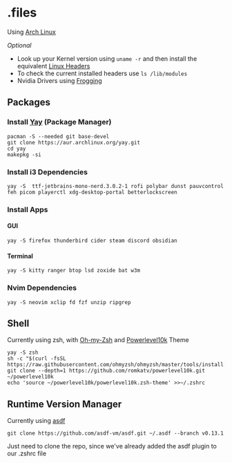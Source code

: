 # .files

Using [Arch Linux](https://archlinux.org/download/)

_Optional_

- Look up your Kernel version using `uname -r` and then install the equivalent [Linux Headers](https://archlinux.org/packages/core/x86_64/linux-headers/)
- To check the current installed headers use `ls /lib/modules`
- Nvidia Drivers using [Frogging](https://github.com/Frogging-Family/nvidia-all)

## Packages

### Install [Yay](https://github.com/Jguer/yay) (Package Manager)

    pacman -S --needed git base-devel
    git clone https://aur.archlinux.org/yay.git
    cd yay
    makepkg -si

### Install i3 Dependencies

    yay -S  ttf-jetbrains-mono-nerd.3.0.2-1 rofi polybar dunst pauvcontrol feh picom playerctl xdg-desktop-portal betterlockscreen

### Install Apps

#### GUI

    yay -S firefox thunderbird cider steam discord obsidian

#### Terminal

    yay -S kitty ranger btop lsd zoxide bat w3m

### Nvim Dependencies

    yay -S neovim xclip fd fzf unzip ripgrep

## Shell

Currently using zsh, with [Oh-my-Zsh](https://ohmyz.sh) and [Powerlevel10k](https://github.com/romkatv/powerlevel10k) Theme

    yay -S zsh
    sh -c "$(curl -fsSL https://raw.githubusercontent.com/ohmyzsh/ohmyzsh/master/tools/install.sh)"
    git clone --depth=1 https://github.com/romkatv/powerlevel10k.git ~/powerlevel10k
    echo 'source ~/powerlevel10k/powerlevel10k.zsh-theme' >>~/.zshrc

## Runtime Version Manager

Currently using [asdf](https://asdf-vm.com/)

    git clone https://github.com/asdf-vm/asdf.git ~/.asdf --branch v0.13.1

Just need to clone the repo, since we've already added the asdf plugin to our .zshrc file
